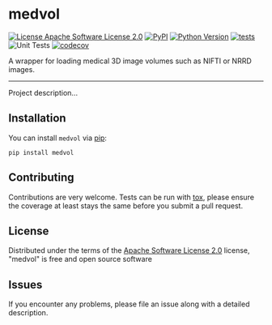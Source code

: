 # medvol

[![License Apache Software License 2.0](https://img.shields.io/pypi/l/medvol.svg?color=green)](https://github.com/Karol-G/medvol/raw/main/LICENSE)
[![PyPI](https://img.shields.io/pypi/v/medvol.svg?color=green)](https://pypi.org/project/medvol)
[![Python Version](https://img.shields.io/pypi/pyversions/medvol.svg?color=green)](https://python.org)
[![tests](https://github.com/Karol-G/medvol/workflows/tests/badge.svg)](https://github.com/Karol-G/medvol/actions)
![Unit Tests](https://github.com/Karol-G/medvol/actions/workflows/test_and_deploy.yml/badge.svg?branch=main)
[![codecov](https://codecov.io/gh/Karol-G/medvol/branch/main/graph/badge.svg)](https://codecov.io/gh/Karol-G/medvol)

A wrapper for loading medical 3D image volumes such as NIFTI or NRRD images.

----------------------------------

Project description...

## Installation

You can install `medvol` via [pip](https://pypi.org/project/medvol/):

    pip install medvol




## Contributing

Contributions are very welcome. Tests can be run with [tox], please ensure
the coverage at least stays the same before you submit a pull request.

## License

Distributed under the terms of the [Apache Software License 2.0] license,
"medvol" is free and open source software

## Issues

If you encounter any problems, please file an issue along with a detailed description.

[Cookiecutter]: https://github.com/audreyr/cookiecutter
[MIT]: http://opensource.org/licenses/MIT
[BSD-3]: http://opensource.org/licenses/BSD-3-Clause
[GNU GPL v3.0]: http://www.gnu.org/licenses/gpl-3.0.txt
[GNU LGPL v3.0]: http://www.gnu.org/licenses/lgpl-3.0.txt
[Apache Software License 2.0]: http://www.apache.org/licenses/LICENSE-2.0
[Mozilla Public License 2.0]: https://www.mozilla.org/media/MPL/2.0/index.txt

[tox]: https://tox.readthedocs.io/en/latest/
[pip]: https://pypi.org/project/pip/
[PyPI]: https://pypi.org/
